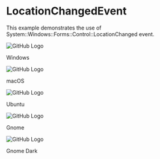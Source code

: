 # LocationChangedEvent

This example demonstrates the use of System::Windows::Forms::Control::LocationChanged event.

![GitHub Logo](../../../docs/Pictures/Examples/Forms/LocationChangedEventW.png)

Windows

![GitHub Logo](../../../docs/Pictures/Examples/Forms/LocationChangedEventM.png)

macOS

![GitHub Logo](../../../docs/Pictures/Examples/Forms/LocationChangedEventU.png)

Ubuntu

![GitHub Logo](../../../docs/Pictures/Examples/Forms/LocationChangedEventG.png)

Gnome

![GitHub Logo](../../../docs/Pictures/Examples/Forms/LocationChangedEventGD.png)

Gnome Dark
